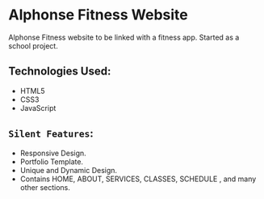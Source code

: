 # Alphonse Fitness Website 

Alphonse Fitness website to be linked with a fitness app. Started as a school project.

## Technologies Used:

* HTML5
* CSS3
* JavaScript

## `Silent Features`:

* Responsive Design.
* Portfolio Template.
* Unique and Dynamic Design.
* Contains HOME, ABOUT, SERVICES, CLASSES, SCHEDULE , and many other sections.


